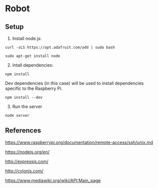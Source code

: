 # Robot



## Setup

1. Install node.js:

`curl -sLS https://apt.adafruit.com/add | sudo bash`

`sudo apt-get install node`

2. Intall dependencies:

`npm install`

Dev dependencies (in this case) will be used to install dependencies specific to the Raspberry Pi.

`npm install --dev`

3. Run the server

`node server`


## References

https://www.raspberrypi.org/documentation/remote-access/ssh/unix.md

https://nodejs.org/en/

http://expressjs.com/

http://cylonjs.com/

https://www.mediawiki.org/wiki/API:Main_page